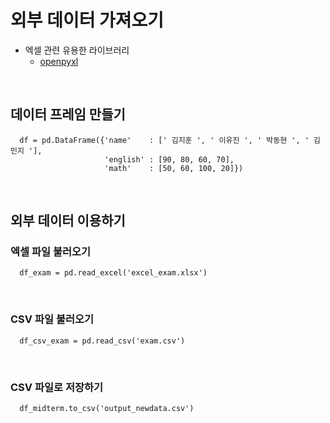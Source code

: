 # 외부 데이터 가져오기

- 엑셀 관련 유용한 라이브러리
  - [openpyxl](https://pypi.org/project/openpyxl/)

<br>


데이터 프레임 만들기
---
```
  df = pd.DataFrame({'name'    : [' 김지훈 ', ' 이유진 ', ' 박동현 ', ' 김민지 '],
                     'english' : [90, 80, 60, 70],
                     'math'    : [50, 60, 100, 20]})
```

<br>

외부 데이터 이용하기
---
### 엑셀 파일 불러오기
```
  df_exam = pd.read_excel('excel_exam.xlsx')
```

<br>


### CSV  파일 불러오기
```
  df_csv_exam = pd.read_csv('exam.csv')
```

<br>

### CSV 파일로 저장하기
```
  df_midterm.to_csv('output_newdata.csv')
```

<br>
